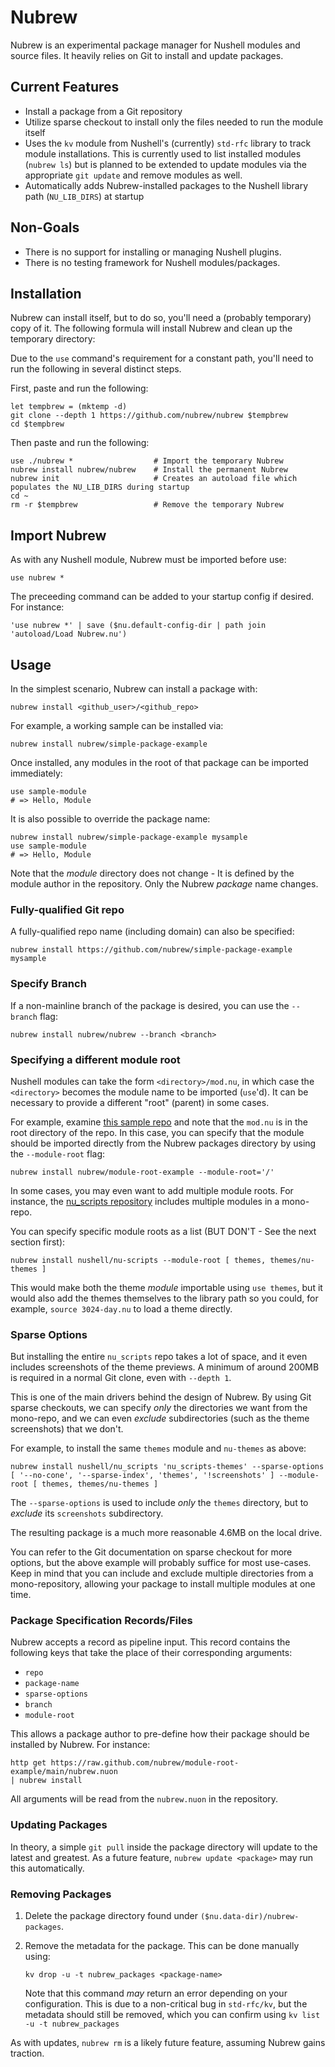 # Nubrew

Nubrew is an experimental package manager for Nushell modules and source files. It heavily relies on Git to install and update packages.

## Current Features

- Install a package from a Git repository
- Utilize sparse checkout to install only the files needed to run the module itself
- Uses the `kv` module from Nushell's (currently) `std-rfc` library to track module installations. This is currently used to list installed modules (`nubrew ls`)
  but is planned to be extended to update modules via the appropriate `git update` and remove modules as well.
- Automatically adds Nubrew-installed packages to the Nushell library path (`NU_LIB_DIRS`) at startup

## Non-Goals

- There is no support for installing or managing Nushell plugins.
- There is no testing framework for Nushell modules/packages.

## Installation

Nubrew can install itself, but to do so, you'll need a (probably temporary) copy of it. The following formula
will install Nubrew and clean up the temporary directory:

Due to the `use` command's requirement for a constant path, you'll need to run the following in several distinct steps.

First, paste and run the following:

```nushell
let tempbrew = (mktemp -d)
git clone --depth 1 https://github.com/nubrew/nubrew $tempbrew
cd $tempbrew
```

Then paste and run the following:

```nushell
use ./nubrew *                  # Import the temporary Nubrew
nubrew install nubrew/nubrew    # Install the permanent Nubrew
nubrew init                     # Creates an autoload file which populates the NU_LIB_DIRS during startup
cd ~
rm -r $tempbrew                 # Remove the temporary Nubrew
```

## Import Nubrew

As with any Nushell module, Nubrew must be imported before use:

```nushell
use nubrew *
```

The preceeding command can be added to your startup config if desired. For instance:

```nushell
'use nubrew *' | save ($nu.default-config-dir | path join 'autoload/Load Nubrew.nu')
```

## Usage

In the simplest scenario, Nubrew can install a package with:

```nushell
nubrew install <github_user>/<github_repo>
```

For example, a working sample can be installed via:

```nushell
nubrew install nubrew/simple-package-example
```

Once installed, any modules in the root of that package can be imported immediately:

```nushell
use sample-module
# => Hello, Module
```

It is also possible to override the package name:

```nushell
nubrew install nubrew/simple-package-example mysample
use sample-module
# => Hello, Module
```

Note that the *module* directory does not change - It is defined by the module author in the repository. Only the Nubrew *package* name changes.

### Fully-qualified Git repo

A fully-qualified repo name (including domain) can also be specified:

```nushell
nubrew install https://github.com/nubrew/simple-package-example mysample
```

### Specify Branch

If a non-mainline branch of the package is desired, you can use the `--branch` flag:

```nushell
nubrew install nubrew/nubrew --branch <branch>
```

### Specifying a different module root

Nushell modules can take the form `<directory>/mod.nu`, in which case the `<directory>` becomes the module name
to be imported (`use`'d). It can be necessary to provide a different "root" (parent) in some cases.

For example, examine [this sample repo](https://github.com/nubrew/module-root-example) and note that
the `mod.nu` is in the root directory of the repo. In this case, you can specify that the module should
be imported directly from the Nubrew packages directory by using the `--module-root` flag:

```nushell
nubrew install nubrew/module-root-example --module-root='/'
```

In some cases, you may even want to add multiple module roots. For instance, the [nu_scripts repository](https://github.com/nushell/nu_scripts) includes multiple modules in a mono-repo.

You can specify specific module roots as a list (BUT DON'T - See the next section first):

```nushell
nubrew install nushell/nu-scripts --module-root [ themes, themes/nu-themes ]
```

This would make both the theme *module* importable using `use themes`, but it would also add the themes themselves to the library path so you could, for example, `source 3024-day.nu` to load a theme directly.

### Sparse Options

But installing the entire `nu_scripts` repo takes a lot of space, and it even includes screenshots of the theme previews. A minimum of around 200MB is required in a normal Git clone, even with `--depth 1`.

This is one of the main drivers behind the design of Nubrew. By using Git sparse checkouts, we can specify *only* the directories we want from the mono-repo, and we can even *exclude* subdirectories (such as the
theme screenshots) that we don't.

For example, to install the same `themes` module and `nu-themes` as above:

```nushell
nubrew install nushell/nu_scripts 'nu_scripts-themes' --sparse-options [ '--no-cone', '--sparse-index', 'themes', '!screenshots' ] --module-root [ themes, themes/nu-themes ]
```

The `--sparse-options` is used to include *only* the `themes` directory, but to *exclude* its `screenshots` subdirectory.

The resulting package is a much more reasonable 4.6MB on the local drive.

You can refer to the Git documentation on sparse checkout for more options, but the above example will probably suffice for 
most use-cases. Keep in mind that you can include and exclude multiple directories from a mono-repository, allowing your 
package to install multiple modules at one time.

### Package Specification Records/Files

Nubrew accepts a record as pipeline input. This record contains the following keys that take the place of
their corresponding arguments:

* `repo`
* `package-name`
* `sparse-options`
* `branch`
* `module-root`

This allows a package author to pre-define how their package should be installed by Nubrew. For instance:

```nushell
http get https://raw.github.com/nubrew/module-root-example/main/nubrew.nuon
| nubrew install
```

All arguments will be read from the `nubrew.nuon` in the repository.

### Updating Packages

In theory, a simple `git pull` inside the package directory will update to the latest and greatest. As a future feature,
`nubrew update <package>` may run this automatically.

### Removing Packages

1. Delete the package directory found under `($nu.data-dir)/nubrew-packages`.
2. Remove the metadata for the package. This can be done manually using:

   ```nushell
   kv drop -u -t nubrew_packages <package-name>
   ```

   Note that this command *may* return an error depending on your configuration. This is due to a non-critical bug in `std-rfc/kv`,
   but the metadata should still be removed, which you can confirm using `kv list -u -t nubrew_packages`

As with updates, `nubrew rm` is a likely future feature, assuming Nubrew gains traction.

